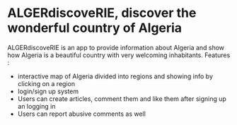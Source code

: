 # ALGERdiscoveRIE, discover the wonderful country of Algeria
ALGERdiscoveRIE is an app to provide information about Algeria and show how Algeria is a beautiful country with very welcoming inhabitants.
Features : 
- interactive map of Algeria divided into regions and showing info by clicking on a region 
- login/sign up system
- Users can create articles, comment them and like them after signing up an logging in
- Users can report abusive comments as well
